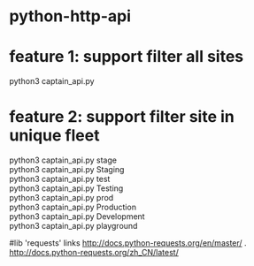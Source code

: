 # python-http-api
# feature 1: support filter all sites  
python3 captain_api.py
# feature 2: support filter site in unique fleet 
python3 captain_api.py stage<br>
python3 captain_api.py Staging<br>
python3 captain_api.py test<br>
python3 captain_api.py Testing<br>
python3 captain_api.py prod<br>
python3 captain_api.py Production<br>
python3 captain_api.py Development<br>
python3 captain_api.py playground<br>

#lib 'requests' links
http://docs.python-requests.org/en/master/ . 
http://docs.python-requests.org/zh_CN/latest/  

